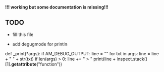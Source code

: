 **!!! working but some documentation is missing!!!**


## TODO
* fill this file

* add degugmode for println

def _print(*args):
    if AM_DEBUG_OUTPUT:
        line = ""
        for txt in args:
            line = line + " " + str(txt)
        if len(args) > 0:
            line += " > "
        print(line + inspect.stack()[1].__getattribute__("function"))